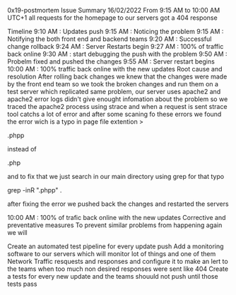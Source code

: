 0x19-postmortem
Issue Summary
16/02/2022 From 9:15 AM to 10:00 AM UTC+1 all requests for the homepage to our servers got a 404 response

Timeline
9:10 AM : Updates push
9:15 AM : Noticing the problem
9:15 AM : Notifying the both front end and backend teams
9:20 AM : Successful change rollback
9:24 AM : Server Restarts begin
9:27 AM : 100% of traffic back online
9:30 AM : start debugging the push with the problem
9:50 AM : Probelm fixed and pushed the changes
9:55 AM : Server restart begins
10:00 AM : 100% traffic back online with the new updates
Root cause and resolution
After rolling back changes we knew that the changes were made by the front end team so we took the broken changes and run them on a test server which replicated same problem, our server uses apache2 and apache2 error logs didn't give enought infomation about the problem so we traced the apache2 process using strace and when a request is sent strace tool catchs a lot of error and after some scaning fo these errors we found the error wich is a typo in page file extention >

.phpp

instead of

.php

and to fix that we just search in our main directory using grep for that typo

grep -inR ".phpp" .

after fixing the error we pushed back the changes and restarted the servers

10:00 AM : 100% of trafic back online with the new updates
Corrective and preventative measures
To prevent similar problems from happening again we will

Create an automated test pipeline for every update push
Add a monitoring software to our servers which will monitor lot of things and one of them Network Traffic resquests and responses and configure it to make an lert to the teams when too much non desired responses were sent like 404
Create a tests for every new update and the teams shouuld not push until those tests pass
